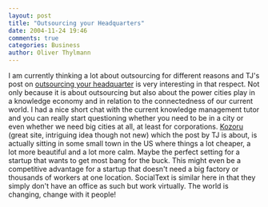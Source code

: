 ```yaml
---
layout: post
title: "Outsourcing your Headquarters"
date: 2004-11-24 19:46
comments: true
categories: Business
author: Oliver Thylmann
---
```



I am currently thinking a lot about outsourcing for different reasons and TJ's post on [outsourcing your headquarter](http://www.tjacobi.com/archives/outsourcing_your_headquarter.html) is very interesting in that respect. Not only because it is about outsourcing but also about the power cities play in a knowledge economy and in relation to the connectedness of our current world. I had a nice short chat with the current knowledge management tutor and you can really start questioning whether you need to be in a city or even whether we need big cities at all, at least for corporations. [Kozoru](http://www.kozoru.com/) (great site, intriguing idea though not new) which the post by TJ is about, is actually sitting in some small town in the US where things a lot cheaper, a lot more beautiful and a lot more calm. Maybe the perfect setting for a startup that wants to get most bang for the buck. This might even be a competitive advantage for a startup that doesn't need a big factory or thousands of workers at one location. SocialText is similar here in that they simply don't have an office as such but work virtually. The world is changing, change with it people!


